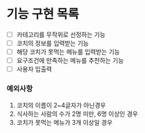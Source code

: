 # 기능 구현 목록
- [ ] 카테고리를 무작위로 선정하는 기능
- [ ] 코치의 정보를 입력받는 기능
- [ ] 해당 코치가 못먹는 메뉴를 입력받는 기능
- [ ] 요구조건에 만족하는 메뉴를 추천하는 기능
- [ ] 사용자 입출력

### 예외사항
1. 코치의 이름이 2~4글자가 아닌경우
2. 식사하는 사람의 수가 2명 미만, 6명 이상인 경우
3. 코치가 못먹는 메뉴가 3개 이상일 경우

